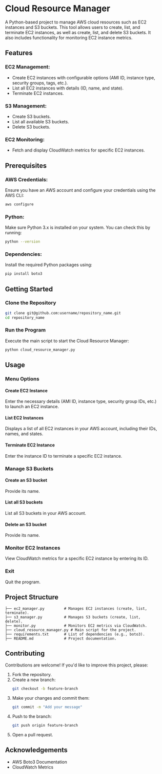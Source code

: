 # Cloud Resource Manager

A Python-based project to manage AWS cloud resources such as EC2 instances and S3 buckets. This tool allows users to create, list, and terminate EC2 instances, as well as create, list, and delete S3 buckets. It also includes functionality for monitoring EC2 instance metrics.

## Features

### EC2 Management:
- Create EC2 instances with configurable options (AMI ID, instance type, security groups, tags, etc.).
- List all EC2 instances with details (ID, name, and state).
- Terminate EC2 instances.

### S3 Management:
- Create S3 buckets.
- List all available S3 buckets.
- Delete S3 buckets.

### EC2 Monitoring:
- Fetch and display CloudWatch metrics for specific EC2 instances.

## Prerequisites

### AWS Credentials:
Ensure you have an AWS account and configure your credentials using the AWS CLI:

```bash
aws configure
```

### Python:
Make sure Python 3.x is installed on your system. You can check this by running:

```bash
python --version
```

### Dependencies:
Install the required Python packages using:

```bash
pip install boto3
```

## Getting Started

### Clone the Repository

```bash
git clone git@github.com:username/repository_name.git
cd repository_name
```

### Run the Program
Execute the main script to start the Cloud Resource Manager:

```bash
python cloud_resource_manager.py
```

## Usage

### Menu Options

#### Create EC2 Instance
Enter the necessary details (AMI ID, instance type, security group IDs, etc.) to launch an EC2 instance.

#### List EC2 Instances
Displays a list of all EC2 instances in your AWS account, including their IDs, names, and states.

#### Terminate EC2 Instance
Enter the instance ID to terminate a specific EC2 instance.

### Manage S3 Buckets

#### Create an S3 bucket
Provide its name.

#### List all S3 buckets
List all S3 buckets in your AWS account.

#### Delete an S3 bucket
Provide its name.

### Monitor EC2 Instances
View CloudWatch metrics for a specific EC2 instance by entering its ID.

### Exit
Quit the program.

## Project Structure

```plaintext
├── ec2_manager.py         # Manages EC2 instances (create, list, terminate).
├── s3_manager.py          # Manages S3 buckets (create, list, delete).
├── monitor.py             # Monitors EC2 metrics via CloudWatch.
├── cloud_resource_manager.py # Main script for the project.
├── requirements.txt       # List of dependencies (e.g., boto3).
├── README.md              # Project documentation.
```

## Contributing
Contributions are welcome! If you'd like to improve this project, please:

1. Fork the repository.
2. Create a new branch:
    ```bash
    git checkout -b feature-branch
    ```
3. Make your changes and commit them:
    ```bash
    git commit -m "Add your message"
    ```
4. Push to the branch:
    ```bash
    git push origin feature-branch
    ```
5. Open a pull request.

## Acknowledgements
- AWS Boto3 Documentation
- CloudWatch Metrics
